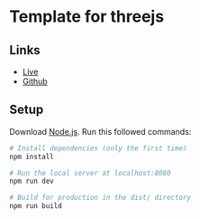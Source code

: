 # Template for threejs

## Links
- [Live](https://www.youtube.com/watch?v=dQw4w9WgXcQ)
- [Github](https://www.youtube.com/watch?v=dQw4w9WgXcQ)

## Setup
Download [Node.js](https://nodejs.org/en/download/).
Run this followed commands:

``` bash
# Install dependencies (only the first time)
npm install

# Run the local server at localhost:8080
npm run dev

# Build for production in the dist/ directory
npm run build
```
